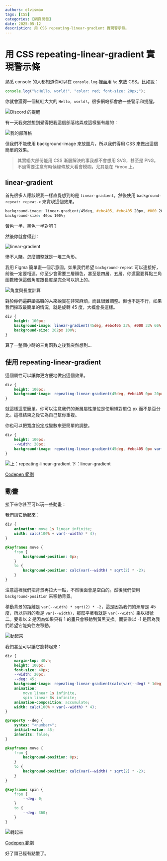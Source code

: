 ```yaml
---
authors: elvismao
tags: [CSS]
categories: [網頁開發]
date: 2025-05-12
description: 用 CSS repeating-linear-gradient 實現警示條。
---
```


# 用 CSS repeating-linear-gradient 實現警示條

熟悉 console 的人都知道你可以在 `console.log` 裡面用 `%c` 來放 CSS。比如說：

```js
console.log("%cHello, world!", "color: red; font-size: 20px;");
```

你就會獲得一個紅紅大大的 `Hello, world!`。很多網站都會放一些警示和提醒。

![Discord 的提醒](discord.webp)

有一天我突然想到覺得把我這個部落格弄成這樣挺有趣的：

![我的部落格](emtech.webp)

但我們不能使用 background-image 來放圖片，所以我們得用 CSS 來做出這個簡單的效果。

> 其實絕大部份能用 CSS 漸層解決的事我都不會想用 SVG，甚至是 PNG。不過需要注意有時候線條放大看會模糊，尤其是在 Fireox 上。

## linear-gradient

首先很多人應該跟我一樣直覺想到的是 `linear-gradient`，然後使用 `background-repeat: repeat-x` 來實現這個效果。

```css
background-image: linear-gradient(45deg, #ebc405, #ebc405 20px, #000 20px, #000 40px, #000 40px);
background-size: 40px 100%;
```

黃色一半，黑色一半對吧？

然後你就會得到：

![linear-gradient](ahh.webp)

慘不人賭。怎麼調整就是一堆三角形。

我用 Figma 簡單畫一個示意圖。如果我們希望 `background-repeat` 可以連接好，前後一定要相連。你至少會需要三層顏色，甚至是四層、五層。你還需要算點三角函數確保這個角度跟長度是完全可以拚上的。

![角度與長度計算](figma.webp)

~~對於你們這群讀高職的人來說~~實在非常麻煩，而且很難調整。但也不是不行，如果我們採取最簡單的情況，就是旋轉 45 度，大概會長這樣。

```css
div {
	height: 100px;
	background-image: linear-gradient(45deg, #ebc405 33%, #000 33% 66%, #ebc405 66% 100%);
	background-size: 202px 100%;
}
```

算了一整個小時的三角函數之後我突然想到...

## 使用 repeating-linear-gradient

這個屬性可以讓你更方便地做出這個效果。

```css
div {
	height: 100px;
	background-image: repeating-linear-gradient(45deg, #ebc405 0px 20px, #000 20px 40px);
}
```

就這樣這麼簡單。你可以注意我們的漸層屬性單位是使用絕對單位 px 而不是百分比。這樣結束之後它為自己幫你重複。

你也可以把寬度設定成變數來更簡單的調整。

```css
div {
	height: 100px;
	--width: 20px;
	background-image: repeating-linear-gradient(45deg, #ebc405 0px var(--width), #000 var(--width) calc(var(--width) * 2));
}
```

![上：repeating-linear-gradient 下：linear-gradient](result.webp)

[Codepen 範例](https://codepen.io/edit-mr/pen/XJJYEZa)

## 動畫

接下來你甚至可以玩一些動畫：

我們讓它動起來：

```css
div {
	animation: move 1s linear infinite;
	width: calc(100% + var(--width) * 4);
}

@keyframes move {
	from {
		background-position: 0px;
	}
	to {
		background-position: calc(var(--width) * sqrt(2) * -2);
	}
}
```

注意這裡我們把背景再拉大一點，不然後面會是空白的。然後我們使用 `background-position` 來移動背景。

移動背景的距離是 `var(--width) * sqrt(2) * -2`，這是因為我們的漸層是 45 度，所以斜斜的看是 `var(--width)`，那麼平著看就是 `var(--width)` 乘以根號二。要乘以 2 是因為如果只有 1 的畫只會移動到黃黑交換。而要乘以 -1 是因為我們希望它能夠往左移動。

![動起來](move.gif)

我們甚至可以讓它旋轉起來：

```css
div {
	margin-top: 40vh;
	height: 100px;
	font-size: 40px;
	--width: 20px;
	--deg: 45;
	background-image: repeating-linear-gradient(calc(var(--deg) * 1deg), #ebc405, #ebc405 var(--width), #000 var(--width), #000 calc(var(--width) * 2), #000 calc(var(--width) * 2));
	animation:
		move linear 1s infinite,
		spin linear 8s infinite;
	animation-composition: accumulate;
	width: calc(100% + var(--width) * 4);
}

@property --deg {
	syntax: "<number>";
	initial-value: 45;
	inherits: false;
}

@keyframes move {
	from {
		background-position: 0px;
	}
	to {
		background-position: calc(var(--width) * sqrt(2) * -2);
	}
}

@keyframes spin {
	from {
		--deg: 0;
	}
	to {
		--deg: 360;
	}
}
```

![轉起來](spin.gif)

[Codepen 範例](https://codepen.io/edit-mr/pen/qEEQMMp)

好了頭已經有點暈了。
